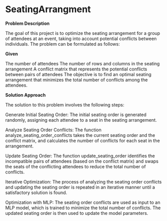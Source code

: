 # SeatingArrangment

**Problem Description**

The goal of this project is to optimize the seating arrangement for a group of attendees at an event, taking into account potential conflicts between individuals. The problem can be formulated as follows:

**Given**

The number of attendees
The number of rows and columns in the seating arrangement
A conflict matrix that represents the potential conflicts between pairs of attendees
The objective is to find an optimal seating arrangement that minimizes the total number of conflicts among the attendees.

**Solution Approach**

The solution to this problem involves the following steps:

Generate Initial Seating Order: The initial seating order is generated randomly, assigning each attendee to a seat in the seating arrangement.

Analyze Seating Order Conflicts: The function analyze_seating_order_conflicts takes the current seating order and the conflict matrix, and calculates the number of conflicts for each seat in the arrangement.

Update Seating Order: The function update_seating_order identifies the incompatible pairs of attendees (based on the conflict matrix) and swaps the seats of the conflicting attendees to reduce the total number of conflicts.

Iterative Optimization: The process of analyzing the seating order conflicts and updating the seating order is repeated in an iterative manner until a satisfactory solution is found.

Optimization with  MLP: The seating order conflicts are used as input to an MLP model, which is trained to minimize the total number of conflicts. The updated seating order is then used to update the model parameters.
